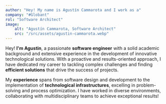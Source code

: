 ```yaml
---
author: "Hey! My name is Agustín Cammarota and I work as a"
company: "#Globant"
rol: "Software Architect"
image: 
    alt: "Agustín Cammarota, Software Architect"
    src: "/src/assets/agustin-cammarota.webp"
---
```

Hey! **I'm Agustin**, a passionate **software engineer** with a solid academic background and extensive experience in the development of innovative technological solutions. With a proactive and results-oriented approach, I have dedicated my career to tackling complex challenges and finding **efficient solutions** that drive the success of projects.

My **experience** spans from software design and development to the implementation of **technological infrastructures**, excelling in problem-solving and process optimization. I have worked in diverse environments, collaborating with multidisciplinary teams to achieve exceptional results!
